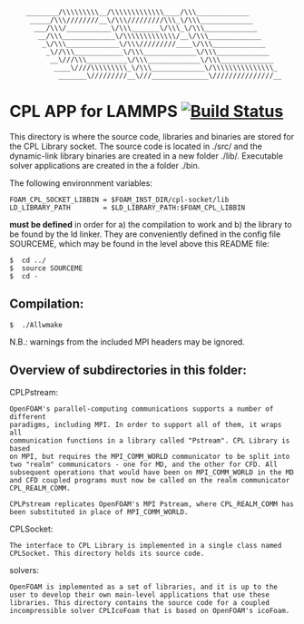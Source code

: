 ~~~
    ________/\\\\\\\\\__/\\\\\\\\\\\\\____/\\\_____________        
     _____/\\\////////__\/\\\/////////\\\_\/\\\_____________       
      ___/\\\/___________\/\\\_______\/\\\_\/\\\_____________      
       __/\\\_____________\/\\\\\\\\\\\\\/__\/\\\_____________     
        _\/\\\_____________\/\\\/////////____\/\\\_____________    
         _\//\\\____________\/\\\_____________\/\\\_____________   
          __\///\\\__________\/\\\_____________\/\\\_____________  
           ____\////\\\\\\\\\_\/\\\_____________\/\\\\\\\\\\\\\\\_ 
            _______\/////////__\///______________\///////////////__
~~~

# CPL APP for LAMMPS [![Build Status](https://travis-ci.org/Crompulence/CPL_APP_OPENFOAM-3.0.1.svg?branch=master)](https://travis-ci.org/Crompulence/CPL_APP_OPENFOAM-3.0.1/)

This directory is where the source code, libraries and binaries are stored for
the CPL Library socket. The source code is located in ./src/ and the
dynamic-link library binaries are created in a new folder ./lib/. 
Executable solver applications are created in the a folder ./bin.

The following environnment variables:

    FOAM_CPL_SOCKET_LIBBIN = $FOAM_INST_DIR/cpl-socket/lib
    LD_LIBRARY_PATH        = $LD_LIBRARY_PATH:$FOAM_CPL_LIBBIN

**must be defined** in order for a) the compilation to work and b) the library
to be found by the ld linker. They are conveniently defined in the config 
file SOURCEME, which may be found in the level above this README file: 

    $  cd ../
    $  source SOURCEME
    $  cd -


## Compilation:

    $  ./Allwmake

N.B.: warnings from the included MPI headers may be ignored. 

## Overview of subdirectories in this folder:

CPLPstream:

    OpenFOAM's parallel-computing communications supports a number of different
    paradigms, including MPI. In order to support all of them, it wraps all 
    communication functions in a library called "Pstream". CPL Library is based
    on MPI, but requires the MPI_COMM_WORLD communicator to be split into 
    two "realm" communicators - one for MD, and the other for CFD. All 
    subsequent operations that would have been on MPI_COMM_WORLD in the MD
    and CFD coupled programs must now be called on the realm communicator
    CPL_REALM_COMM. 

    CPLPstream replicates OpenFOAM's MPI Pstream, where CPL_REALM_COMM has
    been substituted in place of MPI_COMM_WORLD.


CPLSocket:

    The interface to CPL Library is implemented in a single class named
    CPLSocket. This directory holds its source code. 

solvers:

    OpenFOAM is implemented as a set of libraries, and it is up to the 
    user to develop their own main-level applications that use these 
    libraries. This directory contains the source code for a coupled
    incompressible solver CPLIcoFoam that is based on OpenFOAM's icoFoam.
